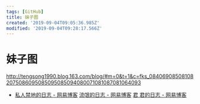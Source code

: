```yaml
---
tags: [GitHub]
title: 妹子图
created: '2019-09-04T09:05:36.985Z'
modified: '2019-09-04T09:28:17.566Z'
---
```


# 妹子图

http://tengsong1990.blog.163.com/blog/#m=0&t=1&c=fks_084069085081082075086095085095085094080071081087081064093

- [私人禁地的日志 - 网易博客](http://jinchengdichan2009.blog.163.com/blog/#m=0)
[流氓的日志 - 网易博客](http://m18975346086.blog.163.com/blog/#m=0)
[君 君的日志 - 网易博客](http://6031458.blog.163.com/blog/#m=0)

